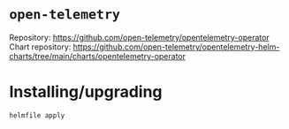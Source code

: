 # `open-telemetry`

Repository: https://github.com/open-telemetry/opentelemetry-operator  
Chart repository: https://github.com/open-telemetry/opentelemetry-helm-charts/tree/main/charts/opentelemetry-operator

# Installing/upgrading

```shell
helmfile apply
```
